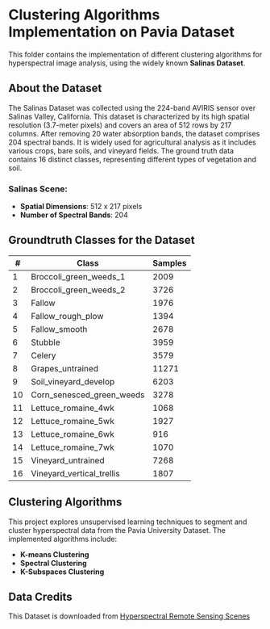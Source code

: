 # Clustering Algorithms Implementation on Pavia Dataset
This folder contains the implementation of different clustering algorithms for hyperspectral image analysis, using the widely known **Salinas Dataset**.

## About the Dataset
The Salinas Dataset was collected using the 224-band AVIRIS sensor over Salinas Valley, California. This dataset is characterized by its high spatial resolution (3.7-meter pixels) and covers an area of 512 rows by 217 columns. After removing 20 water absorption bands, the dataset comprises 204 spectral bands. It is widely used for agricultural analysis as it includes various crops, bare soils, and vineyard fields. The ground truth data contains 16 distinct classes, representing different types of vegetation and soil.

### Salinas Scene:
- **Spatial Dimensions**: 512 x 217 pixels
- **Number of Spectral Bands**: 204

## Groundtruth Classes for the Dataset

| #   | Class                       | Samples |
|-----|-----------------------------|---------|
| 1   | Broccoli_green_weeds_1      | 2009    |
| 2   | Broccoli_green_weeds_2      | 3726    |
| 3   | Fallow                      | 1976    |
| 4   | Fallow_rough_plow           | 1394    |
| 5   | Fallow_smooth               | 2678    |
| 6   | Stubble                     | 3959    |
| 7   | Celery                      | 3579    |
| 8   | Grapes_untrained            | 11271   |
| 9   | Soil_vineyard_develop       | 6203    |
| 10  | Corn_senesced_green_weeds   | 3278    |
| 11  | Lettuce_romaine_4wk         | 1068    |
| 12  | Lettuce_romaine_5wk         | 1927    |
| 13  | Lettuce_romaine_6wk         | 916     |
| 14  | Lettuce_romaine_7wk         | 1070    |
| 15  | Vineyard_untrained          | 7268    |
| 16  | Vineyard_vertical_trellis   | 1807    |


## Clustering Algorithms

This project explores unsupervised learning techniques to segment and cluster hyperspectral data from the Pavia University Dataset. The implemented algorithms include:
- **K-means Clustering**
- **Spectral Clustering**
- **K-Subspaces Clustering**


## Data Credits
This Dataset is downloaded from [Hyperspectral Remote Sensing Scenes](https://www.ehu.eus/ccwintco/index.php/Hyperspectral_Remote_Sensing_Scenes)

